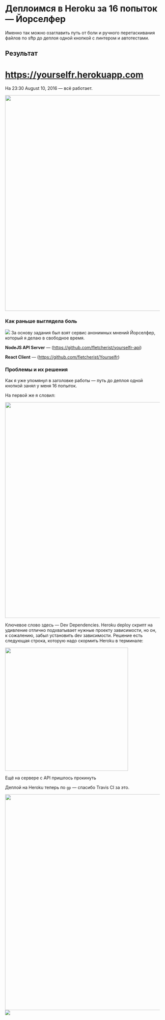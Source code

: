 # Деплоимся в Heroku за 16 попыток — Йорселфер
Именно так можно озаглавить путь от боли и ручного перетаскивания файлов по sftp до деплоя одной кнопкой с линтером и автотестами.

## Результат
# https://yourselfr.herokuapp.com
На 23:30 August 10, 2016 — всё работает.

<img src='https://pp.vk.me/c636119/v636119043/1c55d/ERFZaxjKvpE.jpg' width=700/>

### Как раньше выглядела боль
<img src='https://pp.vk.me/c636119/v636119043/1c50c/PU3kWs3KsG8.jpg' />
За основу задания был взят сервис анонимных мнений Йорселфер, который я делаю в свободное время.

**NodeJS API Server** — (https://github.com/fletcherist/yourselfr-api)

**React Client** — (https://github.com/fletcherist/Yourselfr)


### Проблемы и их решения
Как я уже упомянул в заголовке работы — путь до деплоя одной кнопкой занял у меня 16 попыток.

На первой же я словил:

<img src='https://pp.vk.me/c636119/v636119043/1c570/tiL-KmVM6qU.jpg' width=700/>

Ключевое слово здесь — Dev Dependencies. Heroku deploy скрипт на удивление отлично подхватывает нужные проекту зависимости, но он, к сожалению, забыл установить dev зависимости. Решение есть следующая строка, которую надо скормить Heroku в терминале:

<img src='https://pp.vk.me/c636119/v636119043/1c566/bY51-vi95qE.jpg' width=400/>

Ещё на сервере с API пришлось прокинуть 

Деплой на Heroku теперь по `gp` — спасибо Travis CI за это.

<img src='https://pp.vk.me/c636119/v636119043/1c57a/fQyokeNl2nc.jpg' width=700/>

<img src='https://pp.vk.me/c636119/v636119043/1c516/sa7hozXbQwc.jpg' />